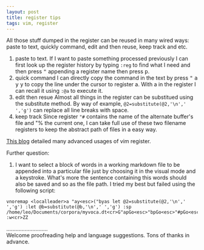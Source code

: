 ```yaml
---
layout: post
title: register tips
tags: vim, register
---
```


All those stuff dumped in the register can be reused in many wired ways: paste to text, quickly command, edit and then reuse, keep track and etc.

1. paste to text.
  If I want to paste something processed previously I can first look up the register history by typing `:reg` to find what I need and then press <kbd>"</kbd> appending a register name then press <kbd>p</kbd>.
2. quick command
  I can directly copy the command in the text by press <kbd>"</kbd> <kbd>a</kbd> <kbd>y</kbd> <kbd>y</kbd> to copy the line under the cursor to register a. With a in the register I can recall it using `:@a` to execute it.
3. edit then resue
  Almost all things in the register can be substitued using the substitute method. By way of example, `@2=substitute(@2,'\n',' ','g')` can replace all line breaks with space. 
4. keep track
  Since register `"#` contains the name of the alternate buffer's file and "% the current one, I can take full use of these two filename registers to keep the abstract path of files in a easy way.

[This blog](www.blog.sanctum.geek.nz/advanced-vim-registers/) detailed many advanced usages of vim register.

Further question:
1. I want to select a block of words in a working markdown file to be appended into a particular file just by choosing it in the visual mode and a keystroke. What's more the sentence containing this words should also be saved and so as the file path. I tried my best but failed using the following script:  
```
vnoremap <localleader>a "ay<esc>("byas let @2=substitute(@2,'\n',' ','g') :let @b=substitute(@b,'\n',' ','g') :sp /home/leo/Documents/corpora/myvoca.dt<cr>G"apGo<esc>"bpGo<esc>"#pGo<esc> :w<cr>ZZ
```

...........................     
Welcome proofreading help and language suggestions. Tons of thanks in advance.

